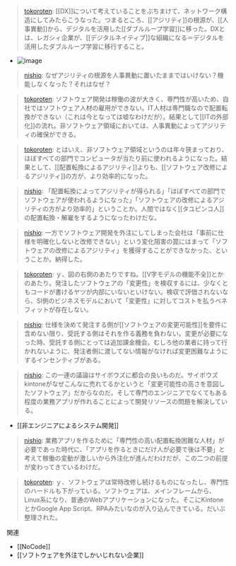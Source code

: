 
> [tokoroten](https://twitter.com/tokoroten/status/1279442207842250752): [[DX]]について考えていることをぶちまけて、ネットワーク構造にしてみたらこうなった。つまるところ、[[アジリティ]]の根源が、[[人事異動]]から、デジタルを活用した[[ダブルループ学習]]に移った。DXとは、レガシィ企業が、[[デジタルネイティブ]]な組織になる＝デジタルを活用したダブルループ学習に移行すること。
- ![image](https://gyazo.com/910576aaf1b5a47d5e7b08419f2dd202/thumb/1000)

> [nishio](https://twitter.com/nishio/status/1279449296027279365): なぜアジリティの根源を人事異動に置いたままではいけない？機能しなくなった？それはなぜ？

> [tokoroten](https://twitter.com/tokoroten/status/1279451728367120384): ソフトウェア開発は稼働の波が大きく、専門性が高いため、自社ではソフトウェア人材の雇用ができない。IT人材は専門職なので配置転換ができない（これは今となっては嘘なわけだが）。結果として[[ITの外部化]]の流れ。非ソフトウェア領域においては、人事異動によってアジリティの確保ができる。

> [tokoroten](https://twitter.com/tokoroten/status/1279452182249500672): とはいえ、非ソフトウェア領域というのは年々狭まっており、ほぼすべての部門でコンピュータが当たり前に使われるようになった。結果として、[[配置転換によるアジリティ]]よりも、[[ソフトウェア改修によるアジリティ]]の方が、より効率的になった。

> [nishio](https://twitter.com/nishio/status/1279457885794127872): 「配置転換によってアジリティが得られる」「ほぼすべての部門でソフトウェアが使われるようになった」「ソフトウェアの改修によるアジリティの方がより効率的」ということか。人間ではなく[[タユピンコ人]]の配置転換・解雇をするようになったわけだな。

> [nishio](https://twitter.com/nishio/status/1279458628961923072): 一方でソフトウェア開発を外注にしてしまった会社は「事前に仕様を明確化しないと改修できない」という変化阻害の罠にはまって「ソフトウェアの改修によるアジリティ」を獲得することができなかった、ということか。納得した。

> [tokoroten](https://twitter.com/tokoroten/status/1279459787319603200): ｙ、図の右側のあたりですね。[[V字モデルの機能不全]]とかのあたり。発注したソフトウェアの「変更性」を検収するには、少なくともコードが書けるヤツが内部にいないといけない。検収で評価されないなら、SI側のビジネスモデルにおいて「変更性」に対してコストを払うベネフィットが存在しない。

> [nishio](https://twitter.com/nishio/status/1279469242975281152): 仕様を決めて発注する側が[[ソフトウェアの変更可能性]]を要件に含めない限り、受託する側はそれを作る義務を負わない。変更が必要になった時、受託する側にとっては追加課金機会。むしろ他の業者に持って行かれないように、発注者側に渡してない情報がなければ変更困難なようにするインセンティブがある。

> [nishio](https://twitter.com/nishio/status/1279470795475972096): この一連の議論はサイボウズに都合の良いものだ。サイボウズkintoneがなぜこんなに売れてるかというと「変更可能性の高さを意図したソフトウェア」だからなのだ。そして専門のエンジニアでなくてもある程度の業務アプリが作れることによって開発リソースの問題を解決している。
- [[非エンジニアによるシステム開発]]

> [nishio](https://twitter.com/nishio/status/1279473163382882304): 業務アプリを作るために「専門性の高い配置転換困難な人材」が必要であった時代に、「アプリを作るときにだけ人が必要で後は不要」と考えて稼働の変動が激しいから外注化が進んだわけだが、この二つの前提が変わってきているわけだ。

> [tokoroten](https://twitter.com/tokoroten/status/1279474270133878784): ｙ、ソフトウェアは常時改修し続けるものになったし、専門性のハードルも下がっている。ソフトウェアは、メインフレームから、Linux系になり、普通のWebアプリケーションになった。そこにKintoneとかGoogle App Script、RPAみたいなのが入り込んできている。だいぶ整理された。

関連
- [[NoCode]]
- [[ソフトウェアを外注でしかいじれない企業]]
